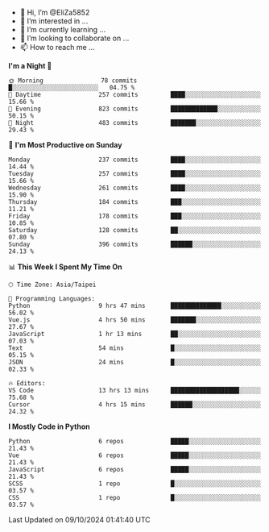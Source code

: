 - 👋 Hi, I’m @EliZa5852
- 👀 I’m interested in ...
- 🌱 I’m currently learning ...
- 💞️ I’m looking to collaborate on ...
- 📫 How to reach me ...

<!--START_SECTION:waka-->
**I'm a Night 🦉** 

```text
🌞 Morning                78 commits          █░░░░░░░░░░░░░░░░░░░░░░░░   04.75 % 
🌆 Daytime                257 commits         ████░░░░░░░░░░░░░░░░░░░░░   15.66 % 
🌃 Evening                823 commits         █████████████░░░░░░░░░░░░   50.15 % 
🌙 Night                  483 commits         ███████░░░░░░░░░░░░░░░░░░   29.43 % 
```
📅 **I'm Most Productive on Sunday** 

```text
Monday                   237 commits         ████░░░░░░░░░░░░░░░░░░░░░   14.44 % 
Tuesday                  257 commits         ████░░░░░░░░░░░░░░░░░░░░░   15.66 % 
Wednesday                261 commits         ████░░░░░░░░░░░░░░░░░░░░░   15.90 % 
Thursday                 184 commits         ███░░░░░░░░░░░░░░░░░░░░░░   11.21 % 
Friday                   178 commits         ███░░░░░░░░░░░░░░░░░░░░░░   10.85 % 
Saturday                 128 commits         ██░░░░░░░░░░░░░░░░░░░░░░░   07.80 % 
Sunday                   396 commits         ██████░░░░░░░░░░░░░░░░░░░   24.13 % 
```


📊 **This Week I Spent My Time On** 

```text
🕑︎ Time Zone: Asia/Taipei

💬 Programming Languages: 
Python                   9 hrs 47 mins       ██████████████░░░░░░░░░░░   56.02 % 
Vue.js                   4 hrs 50 mins       ███████░░░░░░░░░░░░░░░░░░   27.67 % 
JavaScript               1 hr 13 mins        ██░░░░░░░░░░░░░░░░░░░░░░░   07.03 % 
Text                     54 mins             █░░░░░░░░░░░░░░░░░░░░░░░░   05.15 % 
JSON                     24 mins             █░░░░░░░░░░░░░░░░░░░░░░░░   02.33 % 

🔥 Editors: 
VS Code                  13 hrs 13 mins      ███████████████████░░░░░░   75.68 % 
Cursor                   4 hrs 15 mins       ██████░░░░░░░░░░░░░░░░░░░   24.32 % 
```

**I Mostly Code in Python** 

```text
Python                   6 repos             █████░░░░░░░░░░░░░░░░░░░░   21.43 % 
Vue                      6 repos             █████░░░░░░░░░░░░░░░░░░░░   21.43 % 
JavaScript               6 repos             █████░░░░░░░░░░░░░░░░░░░░   21.43 % 
SCSS                     1 repo              █░░░░░░░░░░░░░░░░░░░░░░░░   03.57 % 
CSS                      1 repo              █░░░░░░░░░░░░░░░░░░░░░░░░   03.57 % 
```




 Last Updated on 09/10/2024 01:41:40 UTC
<!--END_SECTION:waka-->
